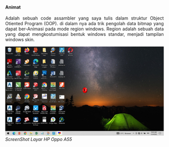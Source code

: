 #### Animat
<p align=justify>Adalah sebuah code assambler yang saya tulis dalam
 struktur Object Otiented Program (OOP). di dalam nya
ada trik pengolah data bitmap yang dapat ber-Animasi
pada mode region windows. Region adalah sebuah data yang
dapat mengkostumisasi bentuk windows standar, menjadi
 tampilan windows skin.</p>


![image](Animate.jpg)
*ScreenShot Layar HP Oppo A55*



